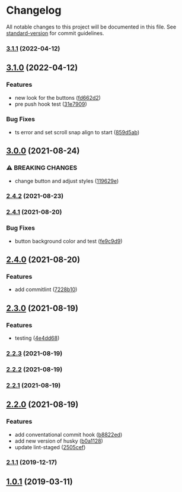 # Changelog

All notable changes to this project will be documented in this file. See [standard-version](https://github.com/conventional-changelog/standard-version) for commit guidelines.

### [3.1.1](https://github.com/fitfab/fitfab-ui/compare/v3.1.0...v3.1.1) (2022-04-12)

## [3.1.0](https://github.com/fitfab/fitfab-ui/compare/v3.0.0...v3.1.0) (2022-04-12)


### Features

* new look for the buttons ([fd662d2](https://github.com/fitfab/fitfab-ui/commit/fd662d2e25f1fac3ac79ec34d1d9dcb93ed069b3))
* pre push hook test ([31e7909](https://github.com/fitfab/fitfab-ui/commit/31e79099bf6125d3064913e7476d69ef69f132b0))


### Bug Fixes

* ts error and set scroll snap align to start ([859d5ab](https://github.com/fitfab/fitfab-ui/commit/859d5ab7b93c57a776c1ee510820c90fcd6de6be))

## [3.0.0](https://github.com/fitfab/fitfab-ui/compare/v2.4.2...v3.0.0) (2021-08-24)

### ⚠ BREAKING CHANGES

-   change button and adjust styles ([119629e](https://github.com/fitfab/fitfab-ui/commit/119629e9066e5b414b94d33a006a4aeddacb9893))

### [2.4.2](https://github.com/fitfab/fitfab-ui/compare/v2.4.1...v2.4.2) (2021-08-23)

### [2.4.1](https://github.com/fitfab/fitfab-ui/compare/v2.4.0...v2.4.1) (2021-08-20)

### Bug Fixes

-   button background color and test ([fe9c9d9](https://github.com/fitfab/fitfab-ui/commit/fe9c9d98ed096a8a36bbb6d81489d22b40e0dcdf))

## [2.4.0](https://github.com/fitfab/fitfab-ui/compare/v2.3.0...v2.4.0) (2021-08-20)

### Features

-   add commitlint ([7228b10](https://github.com/fitfab/fitfab-ui/commit/7228b10b3a0da8dfd2a83b0f35460d12f887ac07))

## [2.3.0](https://github.com/fitfab/fitfab-ui/compare/v2.2.3...v2.3.0) (2021-08-19)

### Features

-   testing ([4e4dd68](https://github.com/fitfab/fitfab-ui/commit/4e4dd68b4dad08a694fccb1f260f00e184b01609))

### [2.2.3](https://github.com/fitfab/fitfab-ui/compare/v2.2.2...v2.2.3) (2021-08-19)

### [2.2.2](https://github.com/fitfab/fitfab-ui/compare/v2.2.1...v2.2.2) (2021-08-19)

### [2.2.1](https://github.com/fitfab/fitfab-ui/compare/v2.2.0...v2.2.1) (2021-08-19)

## [2.2.0](https://github.com/fitfab/fitfab-ui/compare/v2.1.1...v2.2.0) (2021-08-19)

### Features

-   add conventational commit hook ([b8822ed](https://github.com/fitfab/fitfab-ui/commit/b8822ed6d1e77e2b5a84b6cbb2ddaf026819d6c3))
-   add new version of husky ([b0a1128](https://github.com/fitfab/fitfab-ui/commit/b0a112830f3aa5451b16d608225477ee256aac0a))
-   update lint-staged ([2505cef](https://github.com/fitfab/fitfab-ui/commit/2505cef232cf84402bca79ce20674700a5d6cf1b))

### [2.1.1](https://github.com/fitfab/fitfab-ui/compare/v2.1.0...v2.1.1) (2019-12-17)

## [1.0.1](https://github.com/fitfab/fitfab-ui/compare/v1.0.0...v1.0.1) (2019-03-11)
